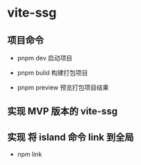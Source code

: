 # vite-ssg

## 项目命令
 - pnpm dev 启动项目

 - pnpm bulid 构建打包项目

 -  pnpm preview 预览打包项目结果


## 实现 MVP 版本的 vite-ssg

## 实现 将 island 命令 link 到全局

  - npm link